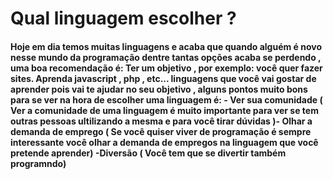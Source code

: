 # Qual linguagem escolher ? 


#### Hoje em dia temos muitas linguagens e acaba que quando alguém é novo nesse mundo da programação dentre tantas opções acaba se perdendo , uma boa recomendação é: Ter um objetivo , por exemplo: você quer fazer sites. Aprenda javascript , php , etc... linguagens que você vai gostar de aprender pois vai te ajudar no seu objetivo , alguns pontos muito bons para se ver na hora de escolher uma linguagem é: - Ver sua comunidade (   Ver a comunidade de uma linguagem é muito importante para ver se tem outras pessoas ultilizando a mesma e para você tirar dúvidas  )- Olhar a demanda de emprego ( Se você quiser viver de programação é sempre interessante você olhar a demanda de empregos na linguagem que você pretende aprender) -Diversão ( Você tem que se divertir também programndo)